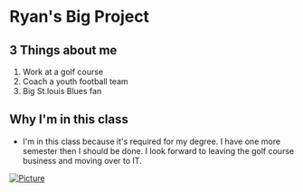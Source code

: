 # Ryan's Big Project

## 3 Things about me
1. Work at a golf course
2. Coach a youth football team
3. Big St.louis Blues fan

## Why I'm in this class
- I'm in this class because it's required for my degree. I have one more semester then I should be done. I look forward to leaving the golf course business and moving over to IT.

[![Picture](https://i.imgur.com/yB0O2ea.jpg)](https://imgur.com/gallery/cdB4Kaa)

